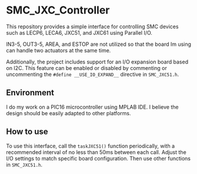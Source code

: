 # SMC_JXC_Controller

This repository provides a simple interface for controlling SMC devices such as LECP6, LECA6, JXC51, and JXC61 using Parallel I/O. 

IN3-5, OUT3-5, AREA, and ESTOP are not utilized so that the board Im using can handle two actuators at the same time.

Additionally, the project includes support for an I/O expansion board based on I2C. This feature can be enabled or disabled by commenting or uncommenting the `#define __USE_IO_EXPAND__` directive in `SMC_JXC51.h`.

## Environment

I do my work on a PIC16 microcontroller using MPLAB IDE. I believe the design should be easily adapted to other platforms.

## How to use

To use this interface, call the `taskJXC51()` function periodically, with a recommended interval of no less than 50ms between each call. Adjust the I/O settings to match specific board configuration. Then use other functions in `SMC_JXC51.h`.
